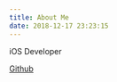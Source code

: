 ```yaml
---
title: About Me
date: 2018-12-17 23:23:15
---
```

iOS Developer

[Github](https://github.com/wuchuwuyou)